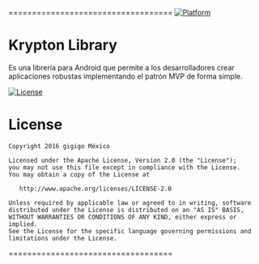 ===================================
[![Platform](https://img.shields.io/badge/platform-android-green.svg)](http://developer.android.com/index.html)

# Krypton Library

Es una librería para Android que permite a los desarrolladores crear aplicaciones robustas implementando el patrón MVP de forma simple.

[![License](https://img.shields.io/badge/License-Apache%202.0-blue.svg)](https://opensource.org/licenses/Apache-2.0)
# License
```
Copyright 2016 gigigo México

Licensed under the Apache License, Version 2.0 (the "License");
you may not use this file except in compliance with the License.
You may obtain a copy of the License at

   http://www.apache.org/licenses/LICENSE-2.0

Unless required by applicable law or agreed to in writing, software
distributed under the License is distributed on an "AS IS" BASIS,
WITHOUT WARRANTIES OR CONDITIONS OF ANY KIND, either express or implied.
See the License for the specific language governing permissions and
limitations under the License.
```

===================================
